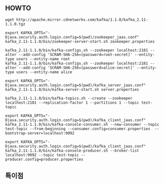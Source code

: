 ## HOWTO

    wget http://apache.mirror.cdnetworks.com/kafka/1.1.0/kafka_2.11-1.1.0.tgz

    export KAFKA_OPTS="-Djava.security.auth.login.config=$(pwd)/zookeeper_jaas.conf"
    kafka_2.11-1.1.0/bin/zookeeper-server-start.sh zookeeper.properties

    kafka_2.11-1.1.0/bin/kafka-configs.sh --zookeeper localhost:2181 --alter --add-config 'SCRAM-SHA-256=[password=root-secret]' --entity-type users --entity-name root
    kafka_2.11-1.1.0/bin/kafka-configs.sh --zookeeper localhost:2181 --alter --add-config 'SCRAM-SHA-256=[password=alice-secret]' --entity-type users --entity-name alice

    export KAFKA_OPTS="-Djava.security.auth.login.config=$(pwd)/kafka_server_jaas.conf"
    kafka_2.11-1.1.0/bin/kafka-server-start.sh server.properties

    kafka_2.11-1.1.0/bin/kafka-topics.sh --create --zookeeper localhost:2181 --replication-factor 1 --partitions 1 --topic test-topic

    export KAFKA_OPTS="-Djava.security.auth.login.config=$(pwd)/kafka_client_jaas.conf"
    kafka_2.11-1.1.0/bin/kafka-console-consumer.sh --new-consumer --topic test-topic --from-beginning --consumer.config=consumer.properties  --bootstrap-server=localhost:9092

    export KAFKA_OPTS="-Djava.security.auth.login.config=$(pwd)/kafka_client_jaas.conf"
    kafka_2.11-1.1.0/bin/kafka-console-producer.sh --broker-list localhost:9092 --topic test-topic --producer.config=producer.properties

## 특이점
